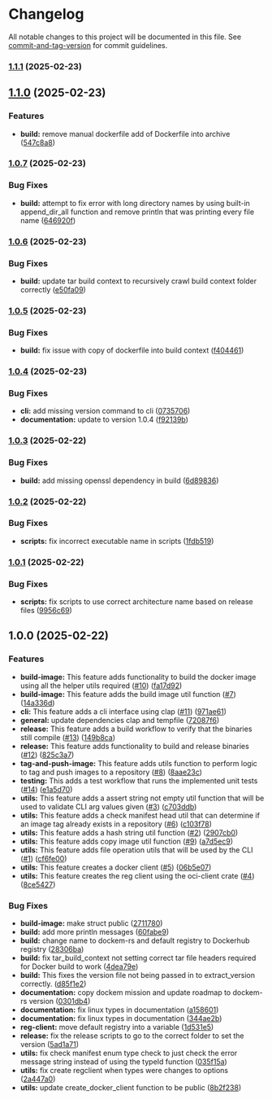 # Changelog

All notable changes to this project will be documented in this file. See [commit-and-tag-version](https://github.com/absolute-version/commit-and-tag-version) for commit guidelines.

### [1.1.1](https://github.com/LynchSKM/dockem-rs/compare/v1.1.0...v1.1.1) (2025-02-23)

## [1.1.0](https://github.com/LynchSKM/dockem-rs/compare/v1.0.7...v1.1.0) (2025-02-23)


### Features

* **build:** remove manual dockerfile add of Dockerfile into archive ([547c8a8](https://github.com/LynchSKM/dockem-rs/commit/547c8a8c5605cba1b51baddcd8a34e057cdda2db))

### [1.0.7](https://github.com/LynchSKM/dockem-rs/compare/v1.0.6...v1.0.7) (2025-02-23)


### Bug Fixes

* **build:** attempt to fix error with long directory names by using built-in append_dir_all function and remove println that was printing every file name ([646920f](https://github.com/LynchSKM/dockem-rs/commit/646920fe7342f61f1df597b82c7e89246000f4dc))

### [1.0.6](https://github.com/LynchSKM/dockem-rs/compare/v1.0.5...v1.0.6) (2025-02-23)


### Bug Fixes

* **build:** update tar build context to recursively crawl build context folder correctly ([e50fa09](https://github.com/LynchSKM/dockem-rs/commit/e50fa09455ea1ef8b78dc9915a8ceeff9386300e))

### [1.0.5](https://github.com/LynchSKM/dockem-rs/compare/v1.0.4...v1.0.5) (2025-02-23)


### Bug Fixes

* **build:** fix issue with copy of dockerfile into build context ([f404461](https://github.com/LynchSKM/dockem-rs/commit/f40446159412fc010606a0778452b28235b2c9ab))

### [1.0.4](https://github.com/LynchSKM/dockem-rs/compare/v1.0.3...v1.0.4) (2025-02-23)


### Bug Fixes

* **cli:** add missing version command to cli ([0735706](https://github.com/LynchSKM/dockem-rs/commit/0735706927eefc4b3b6de1d203abd489eeabb2e3))
* **documentation:** update to version 1.0.4 ([f92139b](https://github.com/LynchSKM/dockem-rs/commit/f92139b667d02759a413f821ea0c8cb454c41b0c))

### [1.0.3](https://github.com/LynchSKM/dockem-rs/compare/v1.0.2...v1.0.3) (2025-02-22)


### Bug Fixes

* **build:** add missing openssl dependency in build ([6d89836](https://github.com/LynchSKM/dockem-rs/commit/6d898364c45916bb5a91de510b148bbfbf7002c7))

### [1.0.2](https://github.com/LynchSKM/dockem-rs/compare/v1.0.1...v1.0.2) (2025-02-22)


### Bug Fixes

* **scripts:** fix incorrect executable name in scripts ([1fdb519](https://github.com/LynchSKM/dockem-rs/commit/1fdb519e7a054048f7926fe9d310a85083446634))

### [1.0.1](https://github.com/LynchSKM/dockem-rs/compare/v1.0.0...v1.0.1) (2025-02-22)


### Bug Fixes

* **scripts:** fix scripts to use correct architecture name based on release files ([9956c69](https://github.com/LynchSKM/dockem-rs/commit/9956c69e6eeaae6ec6cae0093ccd9868a40e2c69))

## 1.0.0 (2025-02-22)


### Features

* **build-image:** This feature adds functionality to build the docker image using all the helper utils required ([#10](https://github.com/LynchSKM/dockem-rs/issues/10)) ([fa17d92](https://github.com/LynchSKM/dockem-rs/commit/fa17d9205da3b21c84c964c8b3f9f6f8cdd1b5e3))
* **build-image:** This feature adds the build image util function ([#7](https://github.com/LynchSKM/dockem-rs/issues/7)) ([14a336d](https://github.com/LynchSKM/dockem-rs/commit/14a336df72fa4da4dbebf97606b36de8fc60803d))
* **cli:** This feature adds a cli interface using clap ([#11](https://github.com/LynchSKM/dockem-rs/issues/11)) ([971ae61](https://github.com/LynchSKM/dockem-rs/commit/971ae61143b61d88f0b3703902172a45c3f0b3b5))
* **general:** update dependencies clap and tempfile ([72087f6](https://github.com/LynchSKM/dockem-rs/commit/72087f6c044162dba2c26a4573d13a6ccba770d0))
* **release:** This feature adds a build workflow to verify that the binaries still compile ([#13](https://github.com/LynchSKM/dockem-rs/issues/13)) ([149b8ca](https://github.com/LynchSKM/dockem-rs/commit/149b8ca8026388b1572ff86d45081db8421fd320))
* **release:** This feature adds functionality to build and release binaries ([#12](https://github.com/LynchSKM/dockem-rs/issues/12)) ([825c3a7](https://github.com/LynchSKM/dockem-rs/commit/825c3a7f04f1915b91243307ab28825483a09b4f))
* **tag-and-push-image:** This feature adds utils function to perform logic to tag and push images to a repository ([#8](https://github.com/LynchSKM/dockem-rs/issues/8)) ([8aae23c](https://github.com/LynchSKM/dockem-rs/commit/8aae23cdb7c7117215e8bd91bafc7a9402c43048))
* **testing:** This adds a test workflow that runs the implemented unit tests ([#14](https://github.com/LynchSKM/dockem-rs/issues/14)) ([e1a5d70](https://github.com/LynchSKM/dockem-rs/commit/e1a5d709aeec2f2c7fe73c85f211ace5fd6325f0))
* **utils:** This feature adds a assert string not empty util function that will be used to validate CLI arg values given ([#3](https://github.com/LynchSKM/dockem-rs/issues/3)) ([c703ddb](https://github.com/LynchSKM/dockem-rs/commit/c703ddbfe8fb2cdc78934e142055923ecdc7ff79))
* **utils:** This feature adds a check manifest head util that can determine if an image tag already exists in a repository ([#6](https://github.com/LynchSKM/dockem-rs/issues/6)) ([c103f78](https://github.com/LynchSKM/dockem-rs/commit/c103f7803f174e13a68e8e27eb4973f13411c5c7))
* **utils:** This feature adds a hash string util function ([#2](https://github.com/LynchSKM/dockem-rs/issues/2)) ([2907cb0](https://github.com/LynchSKM/dockem-rs/commit/2907cb07d783669eeb837b2cc51a56935a632bc4))
* **utils:** This feature adds copy image util function ([#9](https://github.com/LynchSKM/dockem-rs/issues/9)) ([a7d5ec9](https://github.com/LynchSKM/dockem-rs/commit/a7d5ec9527b37f30d81928bb20ae86b35b11d1fd))
* **utils:** This feature adds file operation utils that will be used by the CLI ([#1](https://github.com/LynchSKM/dockem-rs/issues/1)) ([cf6fe00](https://github.com/LynchSKM/dockem-rs/commit/cf6fe00832ea8b2ea94523691666ffd2047deb71))
* **utils:** This feature creates a docker client ([#5](https://github.com/LynchSKM/dockem-rs/issues/5)) ([06b5e07](https://github.com/LynchSKM/dockem-rs/commit/06b5e07a39642ede90bf197d0e593f2bcab5ce3e))
* **utils:** This feature creates the reg client using the oci-client crate ([#4](https://github.com/LynchSKM/dockem-rs/issues/4)) ([8ce5427](https://github.com/LynchSKM/dockem-rs/commit/8ce54279ffdab65278b730cf1f2af6ce78ba202a))


### Bug Fixes

* **build-image:** make struct public ([2711780](https://github.com/LynchSKM/dockem-rs/commit/271178007b512df6f8527167856dce08f203f0f0))
* **build:** add more println messages ([60fabe9](https://github.com/LynchSKM/dockem-rs/commit/60fabe92ca06821ed4649472bd2d3b9a4e327f26))
* **build:** change name to dockem-rs and default registry to Dockerhub registry ([28306ba](https://github.com/LynchSKM/dockem-rs/commit/28306ba326bd188cdac43f0a5fd1e705f8594160))
* **build:** fix tar_build_context not setting correct tar file headers required for Docker build to work ([4dea79e](https://github.com/LynchSKM/dockem-rs/commit/4dea79eafc2d897ddea48e2d08bec7771bf9dc31))
* **build:** This fixes the version file not being passed in to extract_version correctly. ([d85f1e2](https://github.com/LynchSKM/dockem-rs/commit/d85f1e26cc0dd540633b47d12fdfddf49483a03f))
* **documentation:** copy dockem mission and update roadmap to dockem-rs version ([0301db4](https://github.com/LynchSKM/dockem-rs/commit/0301db4614e43d8e5391b10a09231ee4bb50dbd8))
* **documentation:** fix linux types in documentation ([a158601](https://github.com/LynchSKM/dockem-rs/commit/a158601490707d7c7a5b4303f0ce0f64d0caad23))
* **documentation:** fix linux types in documentation ([344ae2b](https://github.com/LynchSKM/dockem-rs/commit/344ae2bf8288776ba90144258fd66187d8ecd768))
* **reg-client:** move default registry into a variable ([1d531e5](https://github.com/LynchSKM/dockem-rs/commit/1d531e54eba617156262fbabbf8c4addef675676))
* **release:** fix the release scripts to go to the correct folder to set the version ([5ad1a71](https://github.com/LynchSKM/dockem-rs/commit/5ad1a71ee0013f59199dbe6797528e8377331d58))
* **utils:** fix check manifest enum type check to just check the error message string instead of using the typeId function ([035f15a](https://github.com/LynchSKM/dockem-rs/commit/035f15a8db222ba08597dd5e887679e44a000de0))
* **utils:** fix create regclient when types were changes to options ([2a447a0](https://github.com/LynchSKM/dockem-rs/commit/2a447a084b3a58d661d20d580cfe9164f3bb0950))
* **utils:** update create_docker_client function to be public ([8b2f238](https://github.com/LynchSKM/dockem-rs/commit/8b2f238790857d95de0c3e1e27c3d0e6ac5716e2))
